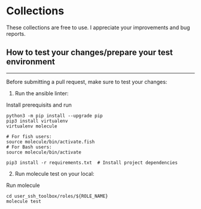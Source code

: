 # Collections
These collections are free to use.
I appreciate your improvements and bug reports.

## How to test your changes/prepare your test environment
-------------------

Before submitting a pull request, make sure to test your changes:

1. Run the ansible linter:

Install prerequisits and run

    python3 -m pip install --upgrade pip
    pip3 install virtualenv
    virtualenv molecule

    # For fish users:
    source molecule/bin/activate.fish
    # For Bash users:
    source molecule/bin/activate

    pip3 install -r requirements.txt  # Install project dependencies


2. Run molecule test on your local:

Run molecule 

    cd user_ssh_toolbox/roles/${ROLE_NAME}
    molecule test

